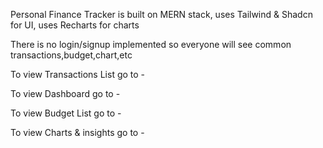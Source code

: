 Personal Finance Tracker is built on MERN stack, uses Tailwind & Shadcn for UI, uses Recharts for charts

There is no login/signup implemented so everyone will see common transactions,budget,chart,etc

To view Transactions List go to - 

To view Dashboard go to -

To view Budget List go to -

To view Charts & insights go to - 